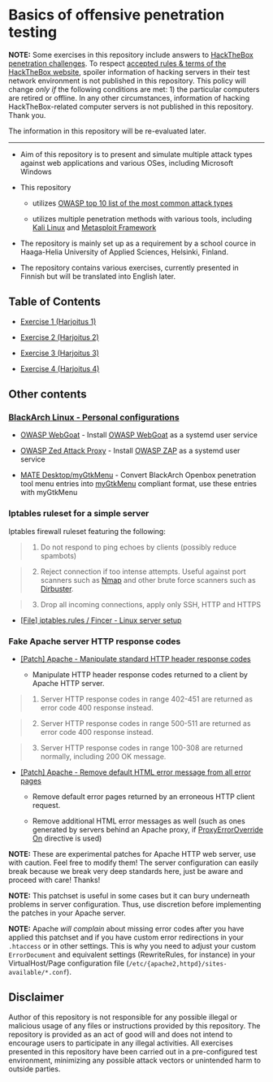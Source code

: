 # Basics of offensive penetration testing

**NOTE:** Some exercises in this repository include answers to [HackTheBox penetration challenges](hackthebox.eu). To respect [accepted rules & terms of the HackTheBox website](https://www.hackthebox.eu/tos), spoiler information of hacking servers in their test network environment is not published in this repository. This policy will change *only if* the following conditions are met: 1) the particular computers are retired or offline. In any other circumstances, information of hacking HackTheBox-related computer servers is not published in this repository. Thank you.

The information in this repository will be re-evaluated later.

-------------------

- Aim of this repository is to present and simulate multiple attack types against web applications and various OSes, including Microsoft Windows

- This repository 

  - utilizes [OWASP top 10 list of the most common attack types](https://www.owasp.org/images/7/72/OWASP_Top_10-2017_%28en%29.pdf.pdf)

  - utilizes multiple penetration methods with various tools, including [Kali Linux](https://www.kali.org) and [Metasploit Framework](https://www.metasploit.com)

- The repository is mainly set up as a requirement by a school cource in Haaga-Helia University of Applied Sciences, Helsinki, Finland.

- The repository contains various exercises, currently presented in Finnish but will be translated into English later.

## Table of Contents

- [Exercise 1 (Harjoitus 1)](exercises/h1.md)

- [Exercise 2 (Harjoitus 2)](exercises/h2.md)

- [Exercise 3 (Harjoitus 3)](exercises/h3.md)

- [Exercise 4 (Harjoitus 4)](exercises/h4.md)

## Other contents

### [BlackArch Linux - Personal configurations](blackarch/)

  - [OWASP WebGoat](blackarch/webgoat) - Install [OWASP WebGoat](https://www.owasp.org/index.php/Category:OWASP_WebGoat_Project) as a systemd user service
  
  - [OWASP Zed Attack Proxy](blackarch/zaproxy-systemd) - Install [OWASP ZAP](https://www.owasp.org/index.php/OWASP_Zed_Attack_Proxy_Project) as a systemd user service
  
  - [MATE Desktop/myGtkMenu](blackarch/mate-desktop) - Convert BlackArch Openbox penetration tool menu entries into [myGtkMenu](https://sites.google.com/site/jvinla/mygtkmenu) compliant format, use these entries with myGtkMenu
  
### Iptables ruleset for a simple server

Iptables firewall ruleset featuring the following:

> 1) Do not respond to ping echoes by clients (possibly reduce spambots)

> 2) Reject connection if too intense attempts. Useful against port scanners such as [Nmap](https://nmap.org/) and other brute force scanners such as [Dirbuster](https://www.owasp.org/index.php/Category:OWASP_DirBuster_Project).

> 3) Drop all incoming connections, apply only SSH, HTTP and HTTPS

- [[File] iptables.rules / Fincer - Linux server setup](https://github.com/Fincer/linux-server-setup/blob/master/other/iptables.rules)

### Fake Apache server HTTP response codes

- [[Patch] Apache - Manipulate standard HTTP header response codes](https://github.com/Fincer/linux-server-setup/blob/master/patches/patch_apache_break_http_code_standard.patch)

  - Manipulate HTTP header response codes returned to a client by Apache HTTP server.
  
> 1) Server HTTP response codes in range 402-451 are returned as error code 400 response instead.
  
> 2) Server HTTP response codes in range 500-511 are returned as error code 400 response instead.
  
> 3) Server HTTP response codes in range 100-308 are returned normally, including 200 OK message.

- [[Patch] Apache - Remove default HTML error message from all error pages](https://github.com/Fincer/linux-server-setup/blob/master/patches/patch_apache_disable_html_errormsg.patch)

  - Remove default error pages returned by an erroneous HTTP client request.
  
  - Remove additional HTML error messages as well (such as ones generated by servers behind an Apache proxy, if [ProxyErrorOverride On](https://httpd.apache.org/docs/2.4/mod/mod_proxy.html#proxyerroroverride) directive is used)
  
**NOTE:** These are experimental patches for Apache HTTP web server, use with caution. Feel free to modify them! The server configuration can easily break because we break very deep standards here, just be aware and proceed with care! Thanks!

**NOTE:** This patchset is useful in some cases but it can bury underneath problems in server
configuration. Thus, use discretion before implementing the patches in your Apache server.

**NOTE:** Apache *will complain* about missing error codes after you have applied this patchset and if you have custom error redirections in your `.htaccess` or in other settings. This is why you need to adjust your custom `ErrorDocument` and equivalent settings (RewriteRules, for instance) in your VirtualHost/Page configuration file (`/etc/{apache2,httpd}/sites-available/*.conf`).

## Disclaimer

Author of this repository is not responsible for any possible illegal or malicious usage of any files or instructions provided by this repository. The repository is provided as an act of good will and does not intend to encourage users to participate in any illegal activities. All exercises presented in this repository have been carried out in a pre-configured test environment, minimizing any possible attack vectors or unintended harm to outside parties.
